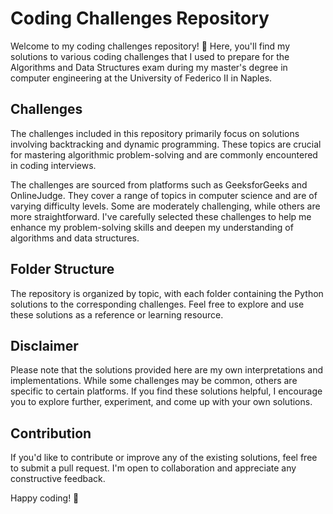 # Coding Challenges Repository

Welcome to my coding challenges repository! 🚀 Here, you'll find my solutions to various coding challenges that I used to prepare for the Algorithms and Data Structures exam during my master's degree in computer engineering at the University of Federico II in Naples.

## Challenges

The challenges included in this repository primarily focus on solutions involving backtracking and dynamic programming. These topics are crucial for mastering algorithmic problem-solving and are commonly encountered in coding interviews.

The challenges are sourced from platforms such as GeeksforGeeks and OnlineJudge. They cover a range of topics in computer science and are of varying difficulty levels. Some are moderately challenging, while others are more straightforward. I've carefully selected these challenges to help me enhance my problem-solving skills and deepen my understanding of algorithms and data structures.

## Folder Structure

The repository is organized by topic, with each folder containing the Python solutions to the corresponding challenges. Feel free to explore and use these solutions as a reference or learning resource.

## Disclaimer

Please note that the solutions provided here are my own interpretations and implementations. While some challenges may be common, others are specific to certain platforms. If you find these solutions helpful, I encourage you to explore further, experiment, and come up with your own solutions.

## Contribution

If you'd like to contribute or improve any of the existing solutions, feel free to submit a pull request. I'm open to collaboration and appreciate any constructive feedback.

Happy coding! 🚀
